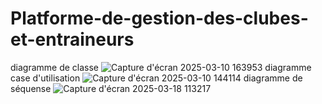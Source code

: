 # Platforme-de-gestion-des-clubes-et-entraineurs
diagramme de classe ![Capture d'écran 2025-03-10 163953](https://github.com/user-attachments/assets/1adb34b4-355b-4372-a996-81eb08f8605c)
diagramme case d'utilisation ![Capture d'écran 2025-03-10 144114](https://github.com/user-attachments/assets/9b280293-be64-4002-a0f4-e0689a622944)
diagramme de séquense ![Capture d'écran 2025-03-18 113217](https://github.com/user-attachments/assets/ca2756bc-ba82-46cb-9cd0-3ca8a093942a)


